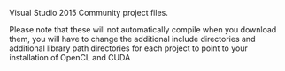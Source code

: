 Visual Studio 2015 Community project files.

Please note that these will not automatically compile when you download them, you will have to change the additional include directories and additional library path directories for each project to point to your installation of OpenCL and CUDA